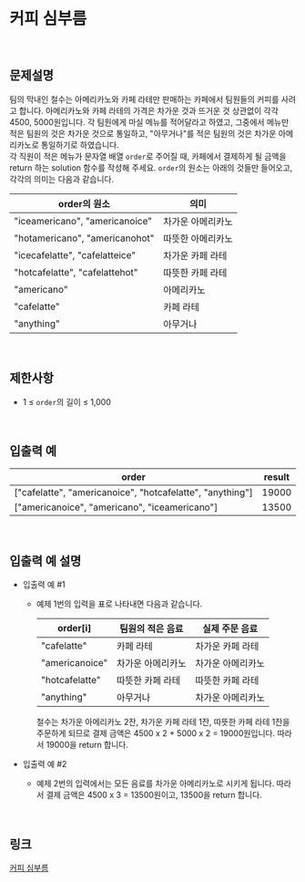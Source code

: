 # 커피 심부름

<br>

## 문제설명
팀의 막내인 철수는 아메리카노와 카페 라테만 판매하는 카페에서 팀원들의 커피를 사려고 합니다. 아메리카노와 카페 라테의 가격은 차가운 것과 뜨거운 것 상관없이 각각 4500, 5000원입니다. 각 팀원에게 마실 메뉴를 적어달라고 하였고, 그중에서 메뉴만 적은 팀원의 것은 차가운 것으로 통일하고, "아무거나"를 적은 팀원의 것은 차가운 아메리카노로 통일하기로 하였습니다.<br>
각 직원이 적은 메뉴가 문자열 배열 `order`로 주어질 때, 카페에서 결제하게 될 금액을 return 하는 solution 함수를 작성해 주세요. `order`의 원소는 아래의 것들만 들어오고, 각각의 의미는 다음과 같습니다.

| order의 원소 | 의미 |
|---|---|
| "iceamericano", "americanoice" | 차가운 아메리카노 |
| "hotamericano", "americanohot" | 따뜻한 아메리카노 |
| "icecafelatte", "cafelatteice" | 차가운 카페 라테 |
| "hotcafelatte", "cafelattehot" | 따뜻한 카페 라테 |
| "americano" | 아메리카노 |
| "cafelatte" | 카페 라테 |
| "anything" | 아무거나 |

<br>

## 제한사항
- 1 ≤ `order`의 길이 ≤ 1,000

<br>

## 입출력 예
| order | result |
|---|---|
| ["cafelatte", "americanoice", "hotcafelatte", "anything"] | 19000 |
| ["americanoice", "americano", "iceamericano"] | 13500 |

<br>

## 입출력 예 설명
- 입출력 예 #1
    - 예제 1번의 입력을 표로 나타내면 다음과 같습니다.

        | order[i] | 팀원의 적은 음료 | 실제 주문 음료 |
        |---|---|---|
        | "cafelatte" | 카페 라테 | 차가운 카페 라테 |
        | "americanoice" | 차가운 아메리카노 | 차가운 아메리카노 |
        | "hotcafelatte" | 따뜻한 카페 라테 | 따뜻한 카페 라테 |
        | "anything" | 아무거나 | 차가운 아메리카노 |

        철수는 차가운 아메리카노 2잔, 차가운 카페 라테 1잔, 따뜻한 카페 라테 1잔을 주문하게 되므로 결제 금액은 4500 x 2 + 5000 x 2 = 19000원입니다. 따라서 19000을 return 합니다.

- 입출력 예 #2
    - 예제 2번의 입력에서는 모든 음료를 차가운 아메리카노로 시키게 됩니다. 따라서 결제 금액은 4500 x 3 = 13500원이고, 13500을 return 합니다.

<br>

## 링크
[커피 심부름](https://school.programmers.co.kr/learn/courses/30/lessons/181837)
